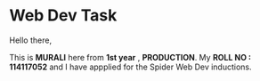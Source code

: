 # Web Dev Task

Hello there,
       
  This is **MURALI** here from **1st year** , **PRODUCTION**. My **ROLL NO : 114117052** and I have appplied for the Spider Web Dev inductions.
